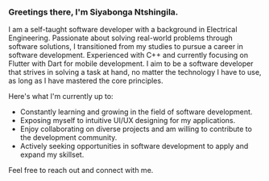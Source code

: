### Greetings there, I'm Siyabonga Ntshingila.

I am a self-taught software developer with a background in Electrical Engineering. Passionate about solving real-world problems through software solutions, I transitioned from my studies to pursue a career in software development. Experienced with C++ and currently focusing on Flutter with Dart for mobile development. I aim to be a software developer that strives in solving a task at hand, no matter the technology I have to use, as long as I have mastered the core principles. 

Here's what I'm currently up to:
- Constantly learning and growing in the field of software development.
- Exposing myself to intuitive UI/UX designing for my applications.
- Enjoy collaborating on diverse projects and am willing to contribute to the development community.
- Actively seeking opportunities in software development to apply and expand my skillset.

Feel free to reach out and connect with me.

